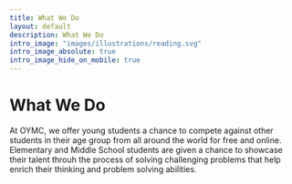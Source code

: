 ```yaml
---
title: What We Do
layout: default
description: What We Do
intro_image: "images/illustrations/reading.svg"
intro_image_absolute: true
intro_image_hide_on_mobile: true
---
```


# What We Do

At OYMC, we offer young students a chance to compete against other students in their age group from all around the world for free and online. Elementary and Middle School students are given a chance to showcase their talent throuh the process of solving challenging problems that help enrich their thinking and problem solving abilities. 
